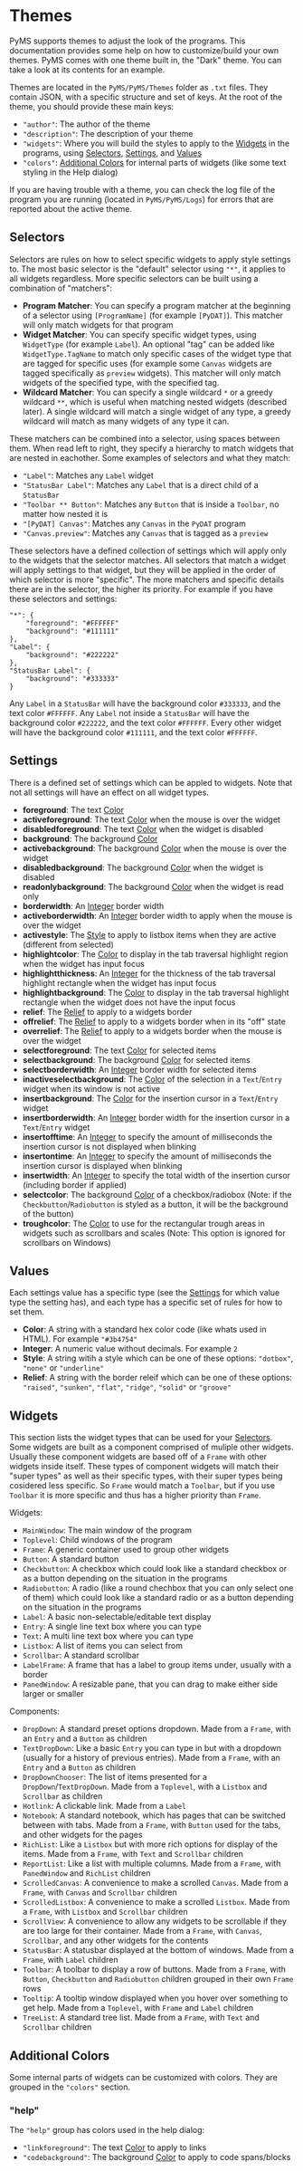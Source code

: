 # Themes
PyMS supports themes to adjust the look of the programs. This documentation provides some help on how to customize/build your own themes. PyMS comes with one theme built in, the "Dark" theme. You can take a look at its contents for an example.


Themes are located in the `PyMS/PyMS/Themes` folder as `.txt` files. They contain JSON, with a specific structure and set of keys. At the root of the theme, you should provide these main keys:
- `"author"`: The author of the theme
- `"description"`: The description of your theme
- `"widgets"`: Where you will build the styles to apply to the [Widgets](#widgets) in the programs, using [Selectors](#selectors), [Settings](#settings), and [Values](#values)
- `"colors"`: [Additional Colors](#additional-colors) for internal parts of widgets (like some text styling in the Help dialog)


If you are having trouble with a theme, you can check the log file of the program you are running (located in `PyMS/PyMS/Logs`) for errors that are reported about the active theme.


## Selectors
Selectors are rules on how to select specific widgets to apply style settings to. The most basic selector is the "default" selector using `"*"`, it applies to all widgets regardless. More specific selectors can be built using a combination of "matchers":
- **Program Matcher**: You can specify a program matcher at the beginning of a selector using `[ProgramName]` (for example `[PyDAT]`). This matcher will only match widgets for that program
- **Widget Matcher**: You can specify specific widget types, using `WidgetType` (for example `Label`). An optional "tag" can be added like `WidgetType.TagName` to match only specific cases of the widget type that are tagged for specific uses (for example some `Canvas` widgets are tagged specifically as `preview` widgets). This matcher will only match widgets of the specified type, with the specified tag.
- **Wildcard Matcher**: You can specify a single wildcard `*` or a greedy wildcard `**`, which is useful when matching nested widgets (described later). A single wildcard will match a single widget of any type, a greedy wildcard will match as many widgets of any type it can.


These matchers can be combined into a selector, using spaces between them. When read left to right, they specify a hierarchy to match widgets that are nested in eachother. Some examples of selectors and what they match:
- `"Label"`: Matches any `Label` widget
- `"StatusBar Label"`: Matches any `Label` that is a direct child of a `StatusBar`
- `"Toolbar ** Button"`: Matches any `Button` that is inside a `Toolbar`, no matter how nested it is
- `"[PyDAT] Canvas"`: Matches any `Canvas` in the `PyDAT` program
- `"Canvas.preview"`: Matches any `Canvas` that is tagged as a `preview`


These selectors have a defined collection of settings which will apply only to the widgets that the selector matches. All selectors that match a widget will apply settings to that widget, but they will be applied in the order of which selector is more "specific". The more matchers and specific details there are in the selector, the higher its priority. For example if you have these selectors and settings:


```
"*": {
	"foreground": "#FFFFFF"
	"background": "#111111"
},
"Label": {
	"background": "#222222"
},
"StatusBar Label": {
	"background": "#333333"
}
```


Any `Label` in a `StatusBar` will have the background color `#333333`, and the text color `#FFFFFF`. Any `Label` not inside a `StatusBar` will have the background color `#222222`, and the text color `#FFFFFF`. Every other widget will have the background color `#111111`, and the text color `#FFFFFF`.


## Settings
There is a defined set of settings which can be appled to widgets. Note that not all settings will have an effect on all widget types.
- **foreground**: The text [Color](#values)
- **activeforeground**: The text [Color](#values) when the mouse is over the widget
- **disabledforeground**: The text [Color](#values) when the widget is disabled
- **background**: The background [Color](#values)
- **activebackground**: The background [Color](#values) when the mouse is over the widget
- **disabledbackground**: The background [Color](#values) when the widget is disabled
- **readonlybackground**: The background [Color](#values) when the widget is read only
- **borderwidth**: An [Integer](#values) border width
- **activeborderwidth**: An [Integer](#values) border width to apply when the mouse is over the widget
- **activestyle**: The [Style](#values) to apply to listbox items when they are active (different from selected)
- **highlightcolor**: The [Color](#values) to display in the tab traversal highlight region when the widget has input focus
- **highlightthickness**: An [Integer](#values) for the thickness of the tab traversal highlight rectangle when the widget has input focus
- **highlightbackground**: The [Color](#values) to display in the tab traversal highlight rectangle when the widget does not have the input focus
- **relief**: The [Relief](#values) to apply to a widgets border
- **offrelief**: The [Relief](#values) to apply to a widgets border when in its "off" state
- **overrelief**: The [Relief](#values) to apply to a widgets border when the mouse is over the widget
- **selectforeground**: The text [Color](#values) for selected items
- **selectbackground**: The background [Color](#values) for selected items
- **selectborderwidth**: An [Integer](#values) border width for selected items
- **inactiveselectbackground**: The [Color](#values) of the selection in a `Text`/`Entry` widget when its window is not active
- **insertbackground**: The [Color](#values) for the insertion cursor in a `Text`/`Entry` widget
- **insertborderwidth**: An [Integer](#values) border width for the insertion cursor in a `Text`/`Entry` widget
- **insertofftime**: An [Integer](#values) to specify the amount of milliseconds the insertion cursor is not displayed when blinking
- **insertontime**: An [Integer](#values) to specify the amount of milliseconds the insertion cursor is displayed when blinking
- **insertwidth**: An [Integer](#values) to specify the total width of the insertion cursor (including border if applied)
- **selectcolor**: The background [Color](#values) of a checkbox/radiobox (Note: if the `Checkbutton`/`Radiobutton` is styled as a button, it will be the background of the button)
- **troughcolor**: The [Color](#values) to use for the rectangular trough areas in widgets such as scrollbars and scales (Note: This option is ignored for scrollbars on Windows)


## Values
Each settings value has a specific type (see the [Settings](#settings) for which value type the setting has), and each type has a specific set of rules for how to set them.
- **Color**: A string with a standard hex color code (like whats used in HTML). For example `"#3b4754"`
- **Integer**: A numeric value without decimals. For example `2`
- **Style**: A string witih a style which can be one of these options: `"dotbox"`, `"none"` or `"underline"`
- **Relief**: A string with the border releif which can be one of these options: `"raised"`, `"sunken"`, `"flat"`, `"ridge"`, `"solid"` or `"groove"`


## Widgets
This section lists the widget types that can be used for your [Selectors](#selectors). Some widgets are built as a component comprised of muliple other widgets. Usually these component widgets are based off of a `Frame` with other widgets inside itself. These types of component widgets will match their "super types" as well as their specific types, with their super types being cosidered less specific. So `Frame` would match a `Toolbar`, but if you use `Toolbar` it is more specific and thus has a higher priority than `Frame`.

Widgets:
- `MainWindow`: The main window of the program
- `Toplevel`: Child windows of the program
- `Frame`: A generic container used to group other widgets
- `Button`: A standard button
- `Checkbutton`: A checkbox which could look like a standard checkbox or as a button depending on the situation in the programs
- `Radiobutton`: A radio (like a round chechbox that you can only select one of them) which could look like a standard radio or as a button depending on the situation in the programs
- `Label`: A basic non-selectable/editable text display
- `Entry`: A single line text box where you can type
- `Text`: A multi line text box where you can type
- `Listbox`: A list of items you can select from
- `Scrollbar`: A standard scrollbar
- `LabelFrame`: A frame that has a label to group items under, usually with a border
- `PanedWindow`: A resizable pane, that you can drag to make either side larger or smaller

Components:
- `DropDown`: A standard preset options dropdown. Made from a `Frame`, with an `Entry` and a `Button` as children
- `TextDropDown`: Like a basic `Entry` you can type in but with a dropdown (usually for a history of previous entries). Made from a `Frame`, with an `Entry` and a `Button` as children
- `DropDownChooser`: The list of items presented for a `DropDown`/`TextDropDown`. Made from a `Toplevel`, with a `Listbox` and `Scrollbar` as children
- `Hotlink`: A clickable link. Made from a `Label`
- `Notebook`: A standard notebook, which has pages that can be switched between with tabs. Made from a `Frame`, with `Button` used for the tabs, and other widgets for the pages
- `RichList`: Like a `Listbox` but with more rich options for display of the items. Made from a `Frame`, with `Text` and `Scrollbar` children
- `ReportList`: Like a list with multiple columns. Made from a `Frame`, with `PanedWindow` and `RichList` children
- `ScrolledCanvas`: A convenience to make a scrolled `Canvas`. Made from a `Frame`, with `Canvas` and `Scrollbar` children
- `ScrolledListbox`: A convenience to make a scrolled `Listbox`. Made from a `Frame`, with `Listbox` and `Scrollbar` children
- `ScrollView`: A convenience to allow any widgets to be scrollable if they are too large for their container. Made from a `Frame`, with `Canvas`, `Scrollbar`, and any other widgets for the contents
- `StatusBar`: A statusbar displayed at the bottom of windows. Made from a `Frame`, with `Label` children
- `Toolbar`: A toolbar to display a row of buttons. Made from a `Frame`, with `Button`, `Checkbutton` and `Radiobutton` children grouped in their own `Frame` rows
- `Tooltip`: A tooltip window displayed when you hover over something to get help. Made from a `Toplevel`, with `Frame` and `Label` children
- `TreeList`: A standard tree list. Made from a `Frame`, with `Text` and `Scrollbar` children


## Additional Colors
Some internal parts of widgets can be customized with colors. They are grouped in the `"colors"` section. 

### "help"
The `"help"` group has colors used in the help dialog:
- `"linkforeground"`: The text [Color](#values) to apply to links
- `"codebackground"`: The background [Color](#values) to apply to code spans/blocks
